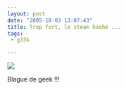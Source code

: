 ```yaml
---
layout: post
date: "2005-10-03 13:07:43"
title: Trop fort, le steak hashé ...
tags:
 - g33k

---
```


![](/images/steak.png)

Blague de geek !!!
